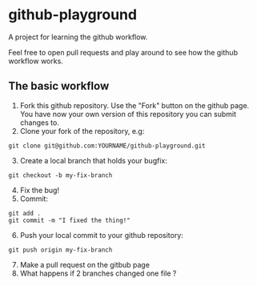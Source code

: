 # github-playground

A project for learning the github workflow.

Feel free to open pull requests and play around to see how the github workflow works.


## The basic workflow

1. Fork this github repository. Use the "Fork" button on the github page. You have now your own version of this repository you can submit changes to.
2. Clone your fork of the repository, e.g:
```
git clone git@github.com:YOURNAME/github-playground.git
```
3. Create a local branch that holds your bugfix:
```
git checkout -b my-fix-branch
```
4. Fix the bug!
5. Commit:
```
git add .
git commit -m "I fixed the thing!"
```
6. Push your local commit to your github repository:
```
git push origin my-fix-branch
```
7. Make a pull request on the gitbub page
8. What happens if 2 branches changed one file ?

